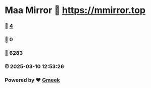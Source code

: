 # Maa Mirror :link: https://mmirror.top 
### :page_facing_up: [4](https://mmirror.top/tag.html) 
### :speech_balloon: 0 
### :hibiscus: 6283 
### :alarm_clock: 2025-03-10 12:53:26 
### Powered by :heart: [Gmeek](https://github.com/Meekdai/Gmeek)
